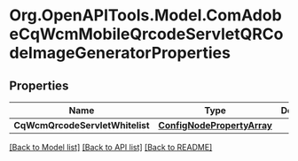 # Org.OpenAPITools.Model.ComAdobeCqWcmMobileQrcodeServletQRCodeImageGeneratorProperties
## Properties

Name | Type | Description | Notes
------------ | ------------- | ------------- | -------------
**CqWcmQrcodeServletWhitelist** | [**ConfigNodePropertyArray**](ConfigNodePropertyArray.md) |  | [optional] 

[[Back to Model list]](../README.md#documentation-for-models) [[Back to API list]](../README.md#documentation-for-api-endpoints) [[Back to README]](../README.md)

